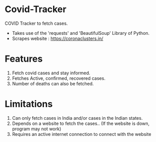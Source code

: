 # Covid-Tracker
COVID Tracker to fetch cases.
- Takes use of the 'requests' and 'BeautifulSoup' Library of Python.
- Scrapes website : https://coronaclusters.in/

# Features
1. Fetch covid cases and stay informed.
2. Fetches Active, confirmed, recovered cases.
3. Number of deaths can also be fetched.

# Limitations
1. Can only fetch cases in India and/or cases in the Indian states.
2. Depends on a website to fetch the cases.. (If the website is down, program may not work)
3. Requires an active internet connection to connect with the website
